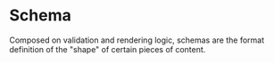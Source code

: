 # Schema

Composed on validation and rendering logic, schemas are the format definition of
the "shape" of certain pieces of content.
